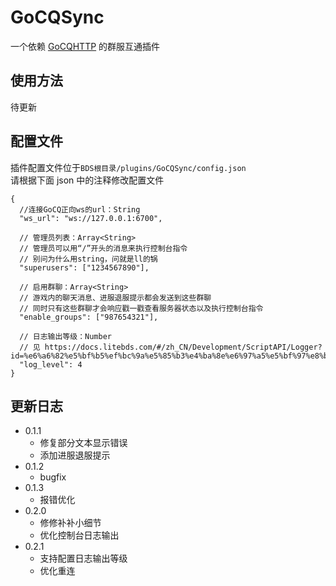 # GoCQSync

一个依赖 [GoCQHTTP](https://github.com/Mrs4s/go-cqhttp) 的群服互通插件

## 使用方法

待更新

## 配置文件

插件配置文件位于`BDS根目录/plugins/GoCQSync/config.json`  
请根据下面 json 中的注释修改配置文件

```jsonc
{
  //连接GoCQ正向ws的url：String
  "ws_url": "ws://127.0.0.1:6700",

  // 管理员列表：Array<String>
  // 管理员可以用“/”开头的消息来执行控制台指令
  // 别问为什么用string，问就是ll的锅
  "superusers": ["1234567890"],

  // 启用群聊：Array<String>
  // 游戏内的聊天消息、进服退服提示都会发送到这些群聊
  // 同时只有这些群聊才会响应戳一戳查看服务器状态以及执行控制台指令
  "enable_groups": ["987654321"],

  // 日志输出等级：Number
  // 见 https://docs.litebds.com/#/zh_CN/Development/ScriptAPI/Logger?id=%e6%a6%82%e5%bf%b5%ef%bc%9a%e5%85%b3%e4%ba%8e%e6%97%a5%e5%bf%97%e8%be%93%e5%87%ba%e7%ad%89%e7%ba%a7
  "log_level": 4
}
```

## 更新日志

- 0.1.1
  - 修复部分文本显示错误
  - 添加进服退服提示
- 0.1.2
  - bugfix
- 0.1.3
  - 报错优化
- 0.2.0
  - 修修补补小细节
  - 优化控制台日志输出
- 0.2.1
  - 支持配置日志输出等级
  - 优化重连
